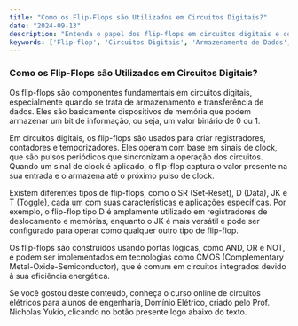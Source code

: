 ```yaml
---
title: "Como os Flip-Flops são Utilizados em Circuitos Digitais?"
date: "2024-09-13"
description: "Entenda o papel dos flip-flops em circuitos digitais e como eles são utilizados para armazenar e transferir dados."
keywords: ['Flip-flop', 'Circuitos Digitais', 'Armazenamento de Dados', 'Engenharia Elétrica']
---
```


### Como os Flip-Flops são Utilizados em Circuitos Digitais?

Os flip-flops são componentes fundamentais em circuitos digitais, especialmente quando se trata de armazenamento e transferência de dados. Eles são basicamente dispositivos de memória que podem armazenar um bit de informação, ou seja, um valor binário de 0 ou 1. 

Em circuitos digitais, os flip-flops são usados para criar registradores, contadores e temporizadores. Eles operam com base em sinais de clock, que são pulsos periódicos que sincronizam a operação dos circuitos. Quando um sinal de clock é aplicado, o flip-flop captura o valor presente na sua entrada e o armazena até o próximo pulso de clock.

Existem diferentes tipos de flip-flops, como o SR (Set-Reset), D (Data), JK e T (Toggle), cada um com suas características e aplicações específicas. Por exemplo, o flip-flop tipo D é amplamente utilizado em registradores de deslocamento e memórias, enquanto o JK é mais versátil e pode ser configurado para operar como qualquer outro tipo de flip-flop.

Os flip-flops são construídos usando portas lógicas, como AND, OR e NOT, e podem ser implementados em tecnologias como CMOS (Complementary Metal-Oxide-Semiconductor), que é comum em circuitos integrados devido à sua eficiência energética.

Se você gostou deste conteúdo, conheça o curso online de circuitos elétricos para alunos de engenharia, Domínio Elétrico, criado pelo Prof. Nicholas Yukio, clicando no botão presente logo abaixo do texto.